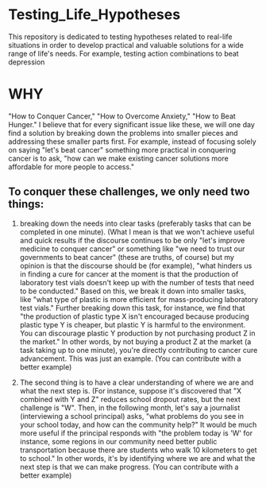 # Testing_Life_Hypotheses
This repository is dedicated to testing hypotheses related to real-life situations in order to develop practical and valuable solutions for a wide range of life's needs. For example, testing action combinations to beat depression


# WHY
"How to Conquer Cancer," "How to Overcome Anxiety," "How to Beat Hunger." I believe that for every significant issue like these, we will one day find a solution by breaking down the problems into smaller pieces and addressing these smaller parts first. For example, instead of focusing solely on saying "let's beat cancer" something more practical in conquering cancer is to ask, "how can we make existing cancer solutions more affordable for more people to access."

## To conquer these challenges, we only need two things: 
1. breaking down the needs into clear tasks (preferably tasks that can be completed in one minute).
(What I mean is that we won't achieve useful and quick results if the discourse continues to be only "let's improve medicine to conquer cancer" or something like "we need to trust our governments to beat cancer" (these are truths, of course) but my opinion is that the discourse should be (for example), "what hinders us in finding a cure for cancer at the moment is that the production of laboratory test vials doesn't keep up with the number of tests that need to be conducted." Based on this, we break it down into smaller tasks, like "what type of plastic is more efficient for mass-producing laboratory test vials." Further breaking down this task, for instance, we find that "the production of plastic type X isn't encouraged because producing plastic type Y is cheaper, but plastic Y is harmful to the environment. You can discourage plastic Y production by not purchasing product Z in the market." In other words, by not buying a product Z at the market (a task taking up to one minute), you're directly contributing to cancer cure advancement. This was just an example. (You can contribute with a better example)

2. The second thing is to have a clear understanding of where we are and what the next step is.
(For instance, suppose it's discovered that "X combined with Y and Z" reduces school dropout rates, but the next challenge is "W". Then, in the following month, let's say a journalist (interviewing a school principal) asks, "what problems do you see in your school today, and how can the community help?" It would be much more useful if the principal responds with "the problem today is 'W' for instance, some regions in our community need better public transportation because there are students who walk 10 kilometers to get to school." In other words, it's by identifying where we are and what the next step is that we can make progress. (You can contribute with a better example)
